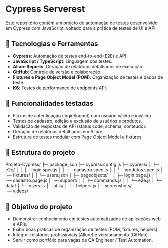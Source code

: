 # Cypress Serverest

Este repositório contém um projeto de automação de testes desenvolvido em Cypress com JavaScript, voltado para a prática de testes de UI e API.

## 🚀 Tecnologias e Ferramentas

- **Cypress**: Automação de testes end-to-end (E2E) e API.
- **JavaScript / TypeScript**: Linguagem dos testes.
- **Allure Reports**: Geração de relatórios detalhados de execução.
- **GitHub**: Controle de versão e colaboração.
- **Fixtures e Page Object Model (POM)**: Organização de testes e dados de teste.
- **K6**: Testes de performance de endpoints API.

## 🧪 Funcionalidades testadas

- Fluxos de autenticação (login/logout) com usuário válido e inválido.
- Testes de cadastro, edição e exclusão de usuários e produtos.
- Validação de respostas de API (status code, schema, conteúdo).
- Geração de relatórios detalhados em Allure.
- Estrutura de testes modular com Page Object Model e fixtures.

## 📁 Estrutura do projeto

Projeto-Cypress/
├─ package.json
├─ cypress.config.js
├─ cypress/
│   ├─ e2e/
│   │   ├─ login.spec.js
│   │   ├─ cadastro.spec.js
│   │   └─ produtos.spec.js
│   ├─ fixtures/
│   │   └─ users.json
│   ├─ pageobjects/
│   │   ├─ login.page.js
│   │   └─ cadastro.page.js
│   ├─ support/
│   │   ├─ commands.js
│   │   └─ e2e.js
│   └─ data/
│       └─ users.js
├─ utils/
│   └─ helpers.js
├─ screenshots/           
└─ videos/

## 📌 Objetivo do projeto

- Demonstrar conhecimento em testes automatizados de aplicações web e APIs.
- Exibir boas práticas de organização de testes (POM, fixtures, helpers).
- Integrar relatórios profissionais (Allure) e versionamento (GitHub).
- Servir como portfólio para vagas de QA Engineer / Test Automation.

